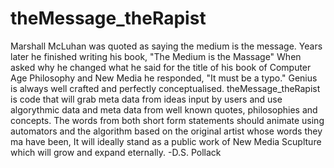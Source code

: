 theMessage_theRapist
====================

Marshall McLuhan was quoted as saying the medium is the message.  Years later he finished writing his book, "The Medium is the Massage"  When asked why he changed what he said for the title of his book of Computer Age Philosophy and New Media he responded, "It must be a typo."   Genius is always well crafted and perfectly conceptualised.  theMessage_theRapist is code that will grab meta data from ideas input by users and use algorythmic data and meta data from well known quotes, philosophies and concepts.  The words from both short form statements should animate using automators and the algorithm based on the original artist whose words they ma have been,  It will ideally stand as a public work of New Media Scuplture which will grow and expand eternally. -D.S. Pollack
